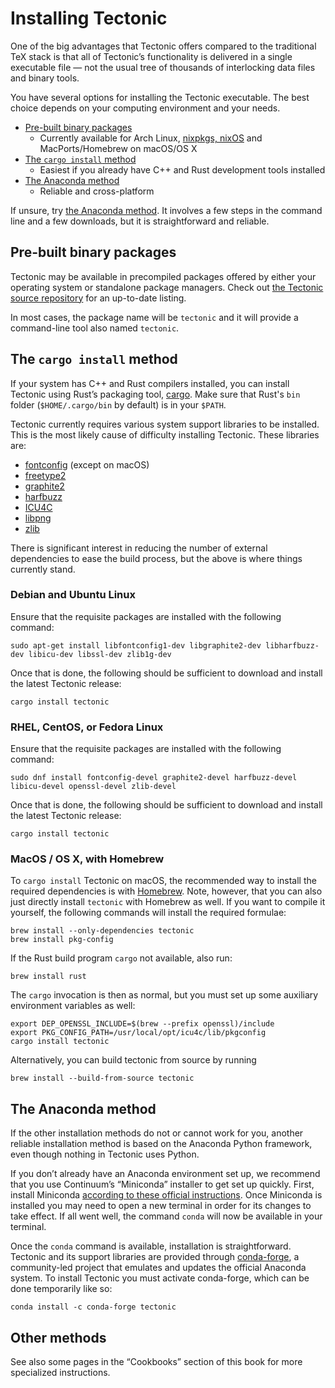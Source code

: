 # Installing Tectonic

One of the big advantages that Tectonic offers compared to the traditional TeX
stack is that all of Tectonic’s functionality is delivered in a single
executable file — not the usual tree of thousands of interlocking data files and
binary tools.

You have several options for installing the Tectonic executable. The best choice
depends on your computing environment and your needs.

- [Pre-built binary packages](#pre-built-binary-packages)
  - Currently available for Arch Linux, [nixpkgs,
    nixOS](https://nixos.org/nixos/packages.html#tectonic) and MacPorts/Homebrew
    on macOS/OS X
- [The `cargo install` method](#the-cargo-install-method)
  - Easiest if you already have C++ and Rust development tools installed
- [The Anaconda method](#the-anaconda-method)
  - Reliable and cross-platform

If unsure, try [the Anaconda method](#the-anaconda-method). It involves a few
steps in the command line and a few downloads, but it is straightforward and
reliable.


## Pre-built binary packages

Tectonic may be available in precompiled packages offered by either your
operating system or standalone package managers. Check out [the Tectonic source
repository][repo] for an up-to-date listing.

[repo]: https://github.com/tectonic-typesetting/tectonic/#readme

In most cases, the package name will be `tectonic` and it will provide a
command-line tool also named `tectonic`.


## The `cargo install` method

If your system has C++ and Rust compilers installed, you can install Tectonic
using Rust’s packaging tool, [cargo](http://doc.crates.io/index.html). Make sure
that Rust's `bin` folder (`$HOME/.cargo/bin` by default) is in your `$PATH`.

Tectonic currently requires various system support libraries to be installed.
This is the most likely cause of difficulty installing Tectonic. These libraries are:

- [fontconfig](https://fontconfig.org/) (except on macOS)
- [freetype2](https://www.freetype.org/)
- [graphite2](https://graphite.sil.org/)
- [harfbuzz](https://harfbuzz.github.io/)
- [ICU4C](http://site.icu-project.org/home)
- [libpng](http://www.libpng.org/)
- [zlib](https://zlib.net/)

There is significant interest in reducing the number of external dependencies to
ease the build process, but the above is where things currently stand.

### Debian and Ubuntu Linux

Ensure that the requisite packages are installed with the following command:

```
sudo apt-get install libfontconfig1-dev libgraphite2-dev libharfbuzz-dev libicu-dev libssl-dev zlib1g-dev
```

Once that is done, the following should be sufficient to download and install
the latest Tectonic release:

```
cargo install tectonic
```

### RHEL, CentOS, or Fedora Linux

Ensure that the requisite packages are installed with the following command:

```
sudo dnf install fontconfig-devel graphite2-devel harfbuzz-devel libicu-devel openssl-devel zlib-devel
```

Once that is done, the following should be sufficient to download and install
the latest Tectonic release:

```
cargo install tectonic
```

### MacOS / OS X, with Homebrew

To `cargo install` Tectonic on macOS, the recommended way to install the
required dependencies is with [Homebrew](http://brew.sh). Note, however, that
you can also just directly install `tectonic`  with Homebrew as well. If you
want to compile it yourself, the following commands will install the required
formulae:

```
brew install --only-dependencies tectonic
brew install pkg-config
```

If the Rust build program `cargo` not available, also run:

```
brew install rust
```

The `cargo` invocation is then as normal, but you must set up some auxiliary
environment variables as well:

```
export DEP_OPENSSL_INCLUDE=$(brew --prefix openssl)/include
export PKG_CONFIG_PATH=/usr/local/opt/icu4c/lib/pkgconfig
cargo install tectonic
```

Alternatively, you can build tectonic from source by running

```
brew install --build-from-source tectonic
```


## The Anaconda method

If the other installation methods do not or cannot work for you, another
reliable installation method is based on the Anaconda Python framework, even
though nothing in Tectonic uses Python.

If you don’t already have an Anaconda environment set up, we recommend that you
use Continuum’s “Miniconda” installer to get set up quickly. First, install
Miniconda [according to these official
instructions](https://conda.io/docs/install/quick.html). Once Miniconda is
installed you may need to open a new terminal in order for its changes to take
effect. If all went well, the command `conda` will now be available in your
terminal.

Once the `conda` command is available, installation is straightforward. Tectonic
and its support libraries are provided through
[conda-forge](http://conda-forge.github.io/), a community-led project that
emulates and updates the official Anaconda system. To install Tectonic you must
activate conda-forge, which can be done temporarily like so:

```
conda install -c conda-forge tectonic
```



## Other methods

See also some pages in the “Cookbooks” section of this book for more specialized
instructions.